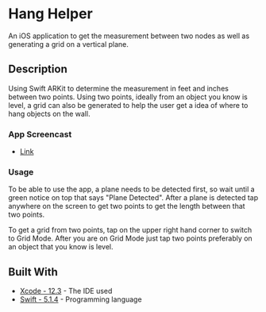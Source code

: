 # Hang Helper
An iOS application to get the measurement between two nodes as well as generating a grid on a vertical plane.

## Description
Using Swift ARKit to determine the measurement in feet and inches between two points. Using two points, ideally from an object you know is level, a grid can also be generated to help the user get a idea of where to hang objects on the wall.

### App Screencast
* [Link](ProjectGif/project.gif)


### Usage
To be able to use the app, a plane needs to be detected first, so wait until a green notice on top that says "Plane Detected". After a plane is detected tap anywhere on the screen to get two points to get the length between that two points. 

To get a grid from two points, tap on the upper right hand corner to switch to Grid Mode. After you are on Grid Mode just tap two points preferably on an object that you know is level. 

## Built With
* [Xcode - 12.3](https://developer.apple.com/xcode/) - The IDE used
* [Swift - 5.1.4](https://developer.apple.com/swift/) - Programming language